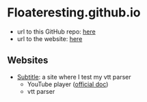 # Floateresting.github.io
- url to this GitHub repo: [here](https://github.com/Floateresting/floateresting.github.io)
- url to the website: [here](floateresting.github.io)

## Websites
- [Subtitle](./subtitle): a site where I test my vtt parser
    - YouTube player ([official doc](https://developers.google.com/youtube/iframe_api_reference#Loading_a_Video_Player))
    - vtt parser
